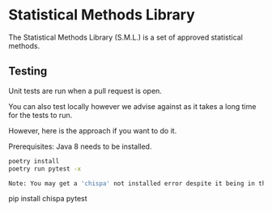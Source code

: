 # Statistical Methods Library
The Statistical Methods Library (S.M.L.) is a set of approved statistical
methods.

## Testing 

Unit tests are run when a pull request is open. 

You can also test locally however we advise against as it takes a long time for the tests to run.

However, here is the approach if you want to do it.

Prerequisites: Java 8 needs to be installed.

```sh
poetry install
poetry run pytest -x

Note: You may get a 'chispa' not installed error despite it being in the pyproject.toml. If this happens run the following:

```
pip install chispa
pytest
``` 

